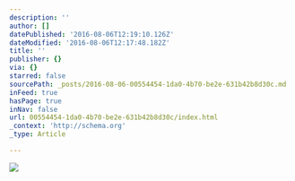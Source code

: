 ```yaml
---
description: ''
author: []
datePublished: '2016-08-06T12:19:10.126Z'
dateModified: '2016-08-06T12:17:48.182Z'
title: ''
publisher: {}
via: {}
starred: false
sourcePath: _posts/2016-08-06-00554454-1da0-4b70-be2e-631b42b8d30c.md
inFeed: true
hasPage: true
inNav: false
url: 00554454-1da0-4b70-be2e-631b42b8d30c/index.html
_context: 'http://schema.org'
_type: Article

---
```

![](https://the-grid-user-content.s3-us-west-2.amazonaws.com/1444340a-e17e-4ae3-84f9-e7cac0f5e409.jpg)